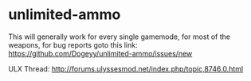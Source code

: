 # unlimited-ammo
This will generally work for every single gamemode, for most of the weapons, for bug reports goto this link:
https://github.com/Dogeyy/unlimited-ammo/issues/new

ULX Thread:
http://forums.ulyssesmod.net/index.php/topic,8746.0.html
